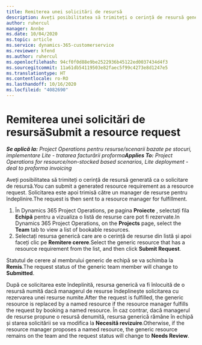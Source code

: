 ```yaml
---
title: Remiterea unei solicitări de resursă
description: Aveți posibilitatea să trimiteți o cerință de resursă generată ca o solicitare de resursă. Solicitarea este apoi trimisă către un manager de resurse pentru îndeplinire.
author: ruhercul
manager: Annbe
ms.date: 10/04/2020
ms.topic: article
ms.service: dynamics-365-customerservice
ms.reviewer: kfend
ms.author: ruhercul
ms.openlocfilehash: 94cf0f0d88e9be2522936b45122ed0037434d4f3
ms.sourcegitcommit: 11a61db54119503e82faec5f99c4273e8d1247e5
ms.translationtype: HT
ms.contentlocale: ro-RO
ms.lasthandoff: 10/16/2020
ms.locfileid: "4082690"
---
```

# <a name="submit-a-resource-request"></a><span data-ttu-id="24adb-104">Remiterea unei solicitări de resursă</span><span class="sxs-lookup"><span data-stu-id="24adb-104">Submit a resource request</span></span>

<span data-ttu-id="24adb-105">_**Se aplică la:** Project Operations pentru resurse/scenarii bazate pe stocuri, implementare Lite - tratarea facturării proforma_</span><span class="sxs-lookup"><span data-stu-id="24adb-105">_**Applies To:** Project Operations for resource/non-stocked based scenarios, Lite deployment - deal to proforma invoicing_</span></span>

<span data-ttu-id="24adb-106">Aveți posibilitatea să trimiteți o cerință de resursă generată ca o solicitare de resursă.</span><span class="sxs-lookup"><span data-stu-id="24adb-106">You can submit a generated resource requirement as a resource request.</span></span> <span data-ttu-id="24adb-107">Solicitarea este apoi trimisă către un manager de resurse pentru îndeplinire.</span><span class="sxs-lookup"><span data-stu-id="24adb-107">The request is then sent to a resource manager for fulfillment.</span></span>

1. <span data-ttu-id="24adb-108">În Dynamics 365 Project Operations, pe pagina **Proiecte** , selectați fila **Echipă** pentru a vizualiza o listă de resurse care pot fi rezervate.</span><span class="sxs-lookup"><span data-stu-id="24adb-108">In Dynamics 365 Project Operations, on the **Projects** page, select the **Team** tab to view a list of bookable resources.</span></span> 
2. <span data-ttu-id="24adb-109">Selectați resursa generică care are o cerință de resurse din listă și apoi faceți clic pe **Remitere cerere**.</span><span class="sxs-lookup"><span data-stu-id="24adb-109">Select the generic resource that has a resource requirement from the list, and then click **Submit Request**.</span></span>

<span data-ttu-id="24adb-110">Statutul de cerere al membrului generic de echipă se va schimba la **Remis**.</span><span class="sxs-lookup"><span data-stu-id="24adb-110">The request status of the generic team member will change to **Submitted**.</span></span>

<span data-ttu-id="24adb-111">După ce solicitarea este îndeplinită, resursa generică va fi înlocuită de o resursă numită dacă managerul de resurse îndeplinește solicitarea cu rezervarea unei resurse numite.</span><span class="sxs-lookup"><span data-stu-id="24adb-111">After the request is fulfilled, the generic resource is replaced by a named resource if the resource manager fulfills the request by booking a named resource.</span></span> <span data-ttu-id="24adb-112">În caz contrar, dacă managerul de resurse propune o resursă denumită, resursa generică rămâne în echipă și starea solicitării se va modifica la **Necesită revizuire**.</span><span class="sxs-lookup"><span data-stu-id="24adb-112">Otherwise, if the resource manager proposes a named resource, the generic resource remains on the team and the request status will change to **Needs Review**.</span></span>
